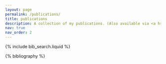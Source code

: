 ```yaml
---
layout: page
permalink: /publications/
title: publications
description: A collection of my publications. (Also available via <a href="https://scholar.google.com/citations?hl=en&user=cB_5RssAAAAJ&view_op=list_works&sortby=pubdate">Google Scholar<\a> and <a href="https://ui.adsabs.harvard.edu/search/filter_author_facet_hier_fq_author=AND&filter_author_facet_hier_fq_author=author_facet_hier%3A%220%2FDe%20Ceuster%2C%20F%22&fq=%7B!type%3Daqp%20v%3D%24fq_author%7D&fq_author=(author_facet_hier%3A%220%2FDe%20Ceuster%2C%20F%22)&p_=0&q=author%3A%22Frederik%20De%20Ceuster%22&sort=date%20desc%2C%20bibcode%20desc">ADS</a>.)
nav: true
nav_order: 2
---
```


<!-- _pages/publications.md -->

<!-- Bibsearch Feature -->

{% include bib_search.liquid %}

<div class="publications">

{% bibliography %}

</div>
